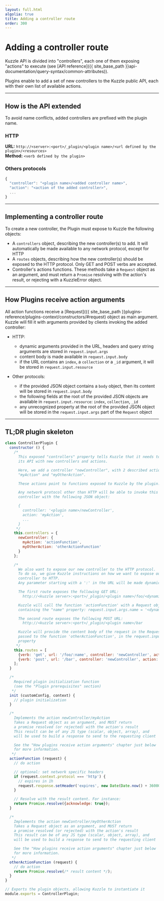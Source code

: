 ```yaml
---
layout: full.html
algolia: true
title: Adding a controller route
order: 300
---
```


# Adding a controller route

Kuzzle API is divided into "controllers", each one of them exposing "actions" to execute (see [API reference]({{ site_base_path }}api-documentation/query-syntax/common-attributes)).

Plugins enable to add a set of new controllers to the Kuzzle public API, each with their own list of available actions.

---

## How is the API extended

To avoid name conflicts, added controllers are prefixed with the plugin name.

### HTTP

**URL:** `http://<server>:<port>/_plugin/<plugin name>/<url defined by the plugin>/<resources>`  
**Method:** `<verb defined by the plugin>`

### Others protocols

```javascript
{
  "controller": "<plugin name>/<added controller name>",
  "action": "<action of the added controller>",
  ...
}
```

---

## Implementing a controller route

To create a new controller, the Plugin must expose to Kuzzle the following objects:

- A `controllers` object, describing the new controller(s) to add. It will automatically be made available to any network protocol, except for HTTP
- A `routes` objects, describing how the new controller(s) should be exposed to the HTTP protocol. Only GET and POST verbs are accepted.
- Controller's actions functions. These methods take a `Request` object as an argument, and must return a `Promise` resolving with the action's result, or rejecting with a KuzzleError object.


---

## How Plugins receive action arguments

All action functions receive a [Request]({{ site_base_path }}plugins-reference/plugins-context/constructors/#request) object as main argument. Kuzzle will fill it with arguments provided by clients invoking the added controller:

* HTTP:
  * dynamic arguments provided in the URL, headers and query string arguments are stored in `request.input.args`
  * content body is made available in `request.input.body`
  * if the URL contains an `index`, a `collection` or a `_id` argument, it will be stored in `request.input.resource`

* Other protocols:
  * if the provided JSON object contains a `body` object, then its content will be stored in `request.input.body`
  * the following fields at the root of the provided JSON objects are available in `request.input.resource`: `index`, `collection`, `_id`
  * any unrecognized property at the root of the provided JSON object will be stored in the `request.input.args` part of the `Request` object

---

## TL;DR plugin skeleton

```javascript
class ControllerPlugin {
  constructor () {
    /*
      This exposed "controllers" property tells Kuzzle that it needs to extend
      its API with new controllers and actions.

      Here, we add a controller "newController", with 2 described actions:
      "myAction" and "myOtherAction".

      These actions point to functions exposed to Kuzzle by the plugin.

      Any network protocol other than HTTP will be able to invoke this new
      controller with the following JSON object:

      {
        controller: '<plugin name>/newController',
        action: 'myAction',
        ...
      }
     */
    this.controllers = {
      newController: {
        myAction: 'actionFunction',
        myOtherAction: 'otherActionFunction'
      }
    };

    /*
      We also want to expose our new controller to the HTTP protocol.
      To do so, we give Kuzzle instructions on how we want to expose our
      controller to HTTP.
      Any parameter starting with a ':' in the URL will be made dynamic by Kuzzle.

      The first route exposes the following GET URL:
        http://<kuzzle server>:<port>/_plugin/<plugin name>/foo/<dynamic value>

      Kuzzle will call the function 'actionFunction' with a Request object,
      containing the "name" property: request.input.args.name = '<dynamic value>'

      The second route exposes the following POST URL:
        http://<kuzzle server>:<port>/_plugin/<plugin name>/bar

      Kuzzle will provide the content body of the request in the Request object
      passed to the function 'otherActionFunction', in the request.input.body
      property
     */
    this.routes = [
      {verb: 'get', url: '/foo/:name', controller: 'newController', action: 'myAction'},
      {verb: 'post', url: '/bar', controller: 'newController', action: 'myOtherAction'}
    ];
  }

  /*
    Required plugin initialization function
    (see the "Plugin prerequisites" section)
   */
  init (customConfig, context) {
    // plugin initialization
  }

  /*
    Implements the action newController/myAction
    Takes a Request object as an argument, and MUST return
    a promise resolved (or rejected) with the action's result
    This result can be of any JS type (scalar, object, array), and
    will be used to build a response to send to the requesting client

    See the "How plugins receive action arguments" chapter just below
    for more information.
   */
  actionFunction (request) {
    // do action

    // optional: set network specific headers
    if (request.context.protocol === 'http') {
      // expires in 1h
      request.response.setHeader('expires', new Date(Date.now() + 3600000).toUTCString());
    }

    // Resolve with the result content. For instance:
    return Promise.resolve({acknowledge: true});
  }

  /*
    Implements the action newController/myOtherAction
    Takes a Request object as an argument, and MUST return
    a promise resolved (or rejected) with the action's result
    This result can be of any JS type (scalar, object, array), and
    will be used to build a response to send to the requesting client

    See the "How plugins receive action arguments" chapter just below
    for more information.
   */
  otherActionFunction (request) {
    // do action
    return Promise.resolve(/* result content */);
  }
}

// Exports the plugin objects, allowing Kuzzle to instantiate it
module.exports = ControllerPlugin;
```
